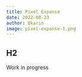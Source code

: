 ```yaml
---
title: Pixel Expanse
date: 2022-08-23
author: Okarin
image: pixel-expanse-1.png
---
```


## H2

Work in progress
